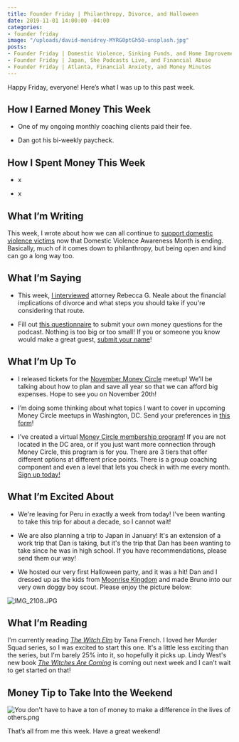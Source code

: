 ```yaml
---
title: Founder Friday | Philanthropy, Divorce, and Halloween
date: 2019-11-01 14:00:00 -04:00
categories:
- founder friday
image: "/uploads/david-menidrey-MYRG0ptGh50-unsplash.jpg"
posts:
- Founder Friday | Domestic Violence, Sinking Funds, and Home Improvements
- Founder Friday | Japan, She Podcasts Live, and Financial Abuse
- Founder Friday | Atlanta, Financial Anxiety, and Money Minutes
---
```


Happy Friday, everyone! Here’s what I was up to this past week.

## **How I Earned Money This Week**

* One of my ongoing monthly coaching clients paid their fee.

* Dan got his bi-weekly paycheck.

## **How I Spent Money This Week**

* x

* x

## **What I’m Writing**

This week, I wrote about how we can all continue to [support domestic violence victims](https://www.maggiegermano.com/blog/how-to-support-victims-of-domestic-violence/) now that Domestic Violence Awareness Month is ending. Basically, much of it comes down to philanthropy, but being open and kind can go a long way too.

## **What I’m Saying**

* This week, [I interviewed](https://www.maggiegermano.com/podcast/how-to-prepare-and-protect-yourself-in-case-you-get-divorced/) attorney Rebecca G. Neale about the financial implications of divorce and what steps you should take if you're considering that route. 

* Fill out [this questionnaire](https://docs.google.com/forms/d/e/1FAIpQLSf75z5itnYO-XOLStoqY5FXwuf8YI37ye5OD21Wv7tBGAqIVQ/viewform) to submit your own money questions for the podcast. Nothing is too big or too small! If you or someone you know would make a great guest, [submit your name](https://docs.google.com/forms/d/e/1FAIpQLScz6LcFar3rRZ64vdkdq--A51Ei7pwzL4e8C514tjaeokSMhA/viewform?usp=sf_link)!

## **What I’m Up To**

* I released tickets for the [November Money Circle](https://www.eventbrite.com/e/saving-all-year-for-big-expenses-tickets-77401711603) meetup! We’ll be talking about how to plan and save all year so that we can afford big expenses. Hope to see you on November 20th!

* I’m doing some thinking about what topics I want to cover in upcoming Money Circle meetups in Washington, DC. Send your preferences in [this form](https://docs.google.com/forms/d/e/1FAIpQLSd9h1xvbIg9UctjkOCfY7hWgAz5O1lOn07xX6ztEyiE3r96Uw/viewform?usp=sf_link)!

* I’ve created a virtual [Money Circle membership program](https://maggiegermano.podia.com/inner-circle)! If you are not located in the DC area, or if you just want more connection through Money Circle, this program is for you. There are 3 tiers that offer different options at different price points. There is a group coaching component and even a level that lets you check in with me every month. [Sign up today!](https://maggiegermano.podia.com/inner-circle)

## **What I’m Excited About**

* We're leaving for Peru in exactly a week from today! I've been wanting to take this trip for about a decade, so I cannot wait!

* We are also planning a trip to Japan in January! It's an extension of a work trip that Dan is taking, but it's the trip that Dan has been wanting to take since he was in high school. If you have recommendations, please send them our way!

* We hosted our very first Halloween party, and it was a hit! Dan and I dressed up as the kids from [Moonrise Kingdom](https://www.imdb.com/title/tt1748122/) and made Bruno into our very own doggy boy scout. Please enjoy the picture below:

![IMG_2108.JPG](/uploads/IMG_2108.JPG)

## **What I’m Reading**

I'm currently reading *[The Witch Elm](https://www.goodreads.com/book/show/46007673-the-witch-elm?from_search=true)* by Tana French. I loved her Murder Squad series, so I was excited to start this one. It's a little less exciting than the series, but I'm barely 25% into it, so hopefully it picks up. Lindy West's new book *[The Witches Are Coming](https://www.goodreads.com/book/show/38362811-the-witches-are-coming)* is coming out next week and I can't wait to get started on that!

## **Money Tip to Take Into the Weekend**

![You don't have to have a ton of money to make a difference in the lives of others.png](/uploads/You%20don't%20have%20to%20have%20a%20ton%20of%20money%20to%20make%20a%20difference%20in%20the%20lives%20of%20others.png)

That’s all from me this week. Have a great weekend!